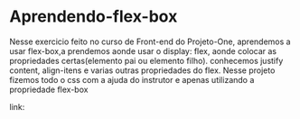 # Aprendendo-flex-box
Nesse exercicio feito no curso de Front-end do Projeto-One, aprendemos a usar flex-box,a prendemos aonde  usar o display: flex, aonde colocar as propriedades certas(elemento pai ou elemento filho). conhecemos justify content, align-itens e varias outras propriedades do flex. Nesse projeto fizemos todo o css com a ajuda do instrutor e apenas utilizando a propriedade flex-box

link: 
